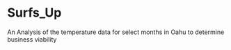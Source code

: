 # Surfs_Up
An Analysis of the temperature data for select months in Oahu to determine business viability
